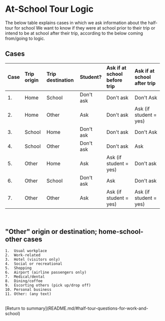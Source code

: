 # At-School Tour Logic


The below table explains cases in which we ask information about the half-tour for school We want to know if they were at school prior to their trip or intend 
to be at school after their trip, according to the below coming from/going to logic.


## Cases

| **Case** | **Trip origin**        | **Trip destination**   | **Student?**                   | **Ask if at school before trip** | **Ask if at school after trip**|
|:---------|:-----------------------|:-----------------------|:-------------------------------|:---------------------------------|:-------------------------------|
| 1.       | Home                   | School                 | Don't ask                      | Don't ask                        | Don't Ask                      |
| 2.       | Home                   | Other                  | Ask                            | Don't ask                        | Ask (if student = yes)         |
| 3.       | School                 | Home                   | Don't ask                      | Don't ask                        | Don't Ask                      |
| 4.       | School                 | Other                  | Don't ask                      | Don't ask                        | Ask                            |
| 5.       | Other                  | Home                   | Ask                            | Ask (if student = yes)           | Don't ask                      |
| 6.       | Other                  | School                 | Don't ask                      | Ask                              | Don't ask                      |
| 7.       | Other                  | Other                  | Ask                            | Ask (if student = yes)           | Ask (if student = yes)         |

 <br/>
     
## "Other" origin or destination; home-school-other cases

```
1.  Usual workplace
2.  Work-related
3.  Hotel (visitors only)
4.  Social or recreational
5.  Shopping
6.  Airport (airline passengers only)
7.  Medical/dental
8.  Dining/coffee
9.  Escorting others (pick up/drop off)
10. Personal business
11. Other: (any text)    
```
<br/>
[Return to summary](README.md/#half-tour-questions-for-work-and-school)
